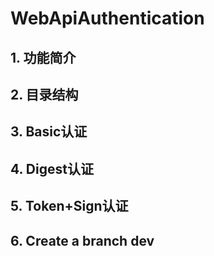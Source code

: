
# WebApiAuthentication

## 1. 功能简介

## 2. 目录结构

## 3. Basic认证

## 4. Digest认证

## 5. Token+Sign认证

## 6. Create a branch dev


